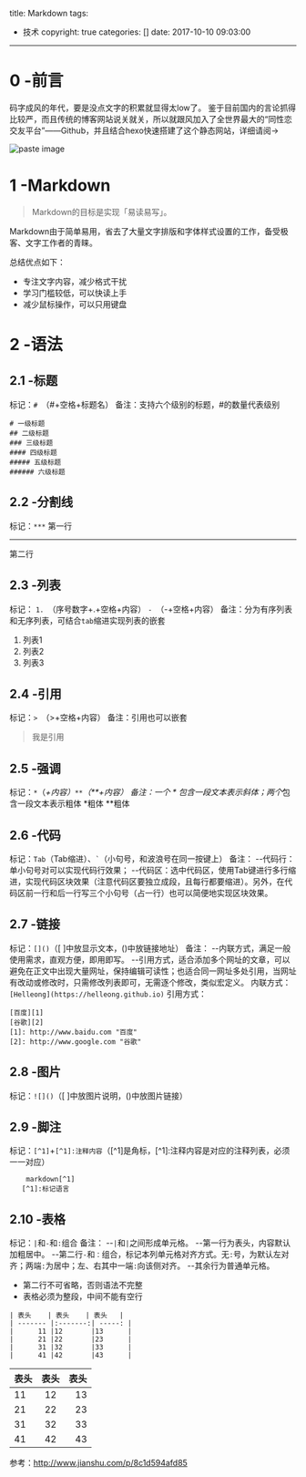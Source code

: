 title: Markdown
tags:
  - 技术
copyright: true
categories: []
date: 2017-10-10 09:03:00
---
# 0 -前言
码字成风的年代，要是没点文字的积累就显得太low了。
鉴于目前国内的言论抓得比较严，而且传统的博客网站说关就关，所以就跟风加入了全世界最大的“同性恋交友平台”——Github，并且结合hexo快速搭建了这个静态网站，详细请阅→

![paste image](http://oxlhai6rs.bkt.clouddn.com/1507622854736e948qyxn.png?imageslim)
<!-- more -->

# 1 -Markdown
> Markdown的目标是实现「易读易写」。

Markdown由于简单易用，省去了大量文字排版和字体样式设置的工作，备受极客、文字工作者的青睐。

总结优点如下：
- 专注文字内容，减少格式干扰
- 学习门槛较低，可以快读上手
- 减少鼠标操作，可以只用键盘


# 2 -语法

## 2.1 -标题
标记：`# `（#+空格+标题名）
备注：支持六个级别的标题，#的数量代表级别

	# 一级标题
	## 二级标题
	### 三级标题
	#### 四级标题
	##### 五级标题
	###### 六级标题


## 2.2 -分割线
标记：`***`
第一行
***
第二行

## 2.3 -列表
标记： `1. `（序号数字+.+空格+内容）
	`- `（-+空格+内容）
备注：分为有序列表和无序列表，可结合`tab`缩进实现列表的嵌套
1. 列表1
2. 列表2
3. 列表3

## 2.4 -引用
标记：`> `（>+空格+内容）
备注：引用也可以嵌套
> 我是引用

## 2.5 -强调
标记：`*`（*+内容）`**`（**+内容）
备注：一个 * 包含一段文本表示斜体；两个*包含一段文本表示粗体
*粗体
**粗体

## 2.6 -代码
标记：`Tab`（Tab缩进）、<code>`</code>（小句号，和波浪号在同一按键上）
备注：
--代码行：单小句号对可以实现代码行效果；
--代码区：选中代码区，使用Tab键进行多行缩进，实现代码区块效果（注意代码区要独立成段，且每行都要缩进）。另外，在代码区前一行和后一行写三个小句号（占一行）也可以简便地实现区块效果。

## 2.7 -链接
标记：`[]()`（[ ]中放显示文本，()中放链接地址）
备注：
--内联方式，满足一般使用需求，直观方便，即用即写。
--引用方式，适合添加多个网址的文章，可以避免在正文中出现大量网址，保持编辑可读性；也适合同一网址多处引用，当网址有改动或修改时，只需修改列表即可，无需逐个修改，类似宏定义。
内联方式：
`[Helleong](https://helleong.github.io)`
引用方式：

	[百度][1]
	[谷歌][2]
	[1]: http://www.baidu.com "百度"
	[2]: http://www.google.com "谷歌"


## 2.8 -图片
标记：`![]()`（[ ]中放图片说明，()中放图片链接）

## 2.9 -脚注
标记：`[^1]`+`[^1]:注释内容`（[^1]是角标，[^1]:注释内容是对应的注释列表，必须一一对应）
```
	markdown[^1]
   [^1]:标记语言
```

## 2.10 -表格
标记：`|`和`-`和`:`组合
备注：
--`|`和`|`之间形成单元格。
--第一行为表头，内容默认加粗居中。
--第二行`-`和`：`组合，标记本列单元格对齐方式。无`:`号，为默认左对齐；两端`:`为居中；左、右其中一端`:`向该侧对齐。
--其余行为普通单元格。
* 第二行不可省略，否则语法不完整
* 表格必须为整段，中间不能有空行

```
| 表头    | 表头    | 表头   | 
| ------- |:-------:| -----: |
|      11 |12       |13      |
|      21 |22       |23      |
|      31 |32       |33      |
|      41 |42       |43      |

```
| 表头    | 表头    | 表头   | 
| ------- |:-------:| -----: |
|      11 |12       |13      |
|      21 |22       |23      |
|      31 |32       |33      |
|      41 |42       |43      |


参考：http://www.jianshu.com/p/8c1d594afd85